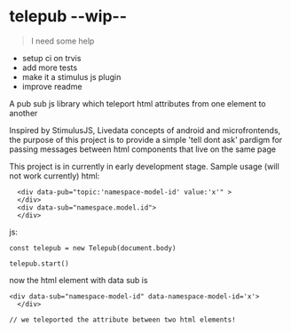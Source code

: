 # telepub --wip--

>I need some help 

- setup ci on trvis
- add more tests
- make it a stimulus js plugin
- improve readme


A pub sub js library which teleport html attributes from one element to another

Inspired by StimulusJS, Livedata concepts of android and microfrontends, the purpose of this project is to provide a simple 'tell dont ask' pardigm for passing messages between html components that live on the same page

This project is in currently in early development stage.
Sample usage (will not work currently)
html:
```
  <div data-pub="topic:'namespace-model-id' value:'x'" >
  </div>
  <div data-sub="namespace.model.id">
  </div>
```

js:
```
const telepub = new Telepub(document.body)

telepub.start()
```

now the html element with data sub is
```
<div data-sub="namespace-model-id" data-namespace-model-id='x'>
  </div>
  
// we teleported the attribute between two html elements!  
```
